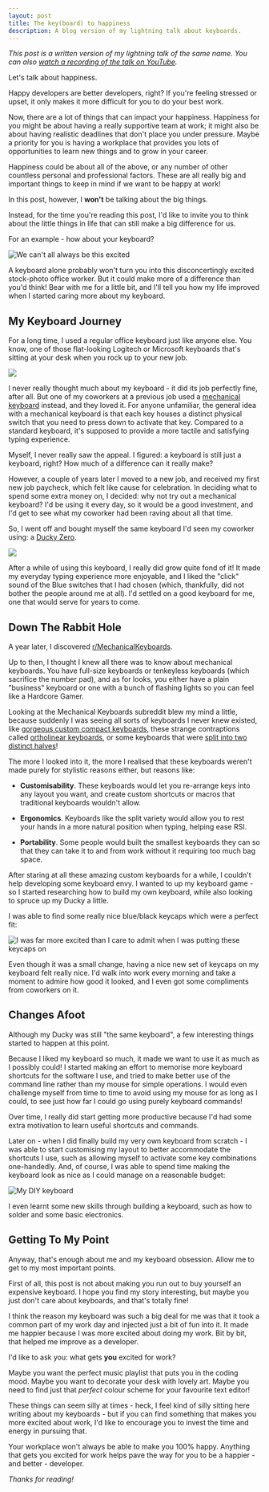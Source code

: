 ```yaml
---
layout: post
title: The key(board) to happiness
description: A blog version of my lightning talk about keyboards.
---
```


*This post is a written version of my lightning talk of the same name. You can also [watch a recording of the talk on YouTube](https://youtu.be/9iKCUqLqCl8?t=580).*

Let's talk about happiness.

Happy developers are better developers, right? If you're feeling stressed or upset, it only makes it more difficult for you to do your best work.

Now, there are a lot of things that can impact your happiness. Happiness for you might be about having a really supportive team at work; it might also be about having realistic deadlines that don't place you under pressure. Maybe a priority for you is having a workplace that provides you lots of opportunities to learn new things and to grow in your career.

Happiness could be about all of the above, or any number of other countless personal and professional factors. These are all really big and important things to keep in mind if we want to be happy at work!

In this post, however, I **won't** be talking about the big things.

Instead, for the time you're reading this post, I'd like to invite you to think about the little things in life that can still make a big difference for us.

For an example - how about your keyboard?

![We can't all always be this excited](/assets/images/happiness/stock-photo.png)

A keyboard alone probably won't turn you into this disconcertingly excited stock-photo office worker. But it could make more of a difference than you'd think! Bear with me for a little bit, and I'll tell you how my life improved when I started caring more about my keyboard.

## My Keyboard Journey

For a long time, I used a regular office keyboard just like anyone else. You know, one of those flat-looking Logitech or Microsoft keyboards that's sitting at your desk when you rock up to your new job.

![](/assets/images/happiness/old-keyboard.png)

I never really thought much about my keyboard - it did its job perfectly fine, after all. But one of my coworkers at a previous job used a [mechanical keyboard](https://mechanicalkeyboards.com/define_mechanical_keyboard.php) instead, and they loved it. For anyone unfamiliar, the general idea with a mechanical keyboard is that each key houses a distinct physical switch that you need to press down to activate that key. Compared to a standard keyboard, it's supposed to provide a more tactile and satisfying typing experience.

Myself, I never really saw the appeal. I figured: a keyboard is still just a keyboard, right? How much of a difference can it really make?

However, a couple of years later I moved to a new job, and received my first new job paycheck, which felt like cause for celebration. In deciding what to spend some extra money on, I decided: why not try out a mechanical keyboard? I'd be using it every day, so it would be a good investment, and I'd get to see what my coworker had been raving about all that time.

So, I went off and bought myself the same keyboard I'd seen my coworker using: a [Ducky Zero](https://www.duckychannel.com.tw/en/ZERO_DK2108.html).

![](/assets/images/happiness/ducky-zero.png)

After a while of using this keyboard, I really did grow quite fond of it! It made my everyday typing experience more enjoyable, and I liked the "click" sound of the Blue switches that I had chosen (which, thankfully, did not bother the people around me at all). I'd settled on a good keyboard for me, one that would serve for years to come.

## Down The Rabbit Hole

A year later, I discovered [r/MechanicalKeyboards](https://www.reddit.com/r/MechanicalKeyboards/).

Up to then, I thought I knew all there was to know about mechanical keyboards. You have full-size keyboards or tenkeyless keyboards (which sacrifice the number pad), and as for looks, you either have a plain "business" keyboard or one with a bunch of flashing lights so you can feel like a Hardcore Gamer.

Looking at the Mechanical Keyboards subreddit blew my mind a little, because suddenly I was seeing all sorts of keyboards I never knew existed, like [gorgeous custom compact keyboards,](http://i.imgur.com/vol0XvC.jpg) these strange contraptions called [ortholinear keyboards](https://www.reddit.com/r/MechanicalKeyboards/comments/6h86lm/terminally_ortholinear/), or some keyboards that were [split into two distinct halves](https://ergodox-ez.com/)!

The more I looked into it, the more I realised that these keyboards weren't made purely for stylistic reasons either, but reasons like:

* **Customisability**. These keyboards would let you re-arrange keys into any layout you want, and create custom shortcuts or macros that traditional keyboards wouldn't allow.

* **Ergonomics**. Keyboards like the split variety would allow you to rest your hands in a more natural position when typing, helping ease RSI.

* **Portability**. Some people would built the smallest keyboards they can so that they can take it to and from work without it requiring too much bag space.

After staring at all these amazing custom keyboards for a while, I couldn't help developing some keyboard envy. I wanted to up my keyboard game - so I started researching how to build my own keyboard, while also looking to spruce up my Ducky a little.

I was able to find some really nice blue/black keycaps which were a perfect fit:

![I was far more excited than I care to admit when I was putting these keycaps on](/assets/images/happiness/new-keycaps.png)

Even though it was a small change, having a nice new set of keycaps on my keyboard felt really nice. I'd walk into work every morning and take a moment to admire how good it looked, and I even got some compliments from coworkers on it.

## Changes Afoot

Although my Ducky was still "the same keyboard", a few interesting things started to happen at this point.

Because I liked my keyboard so much, it made we want to use it as much as I possibly could! I started making an effort to memorise more keyboard shortcuts for the software I use, and tried to make better use of the command line rather than my mouse for simple operations. I would even challenge myself from time to time to avoid using my mouse for as long as I could, to see just how far I could go using purely keyboard commands!

Over time, I really did start getting more productive because I'd had some extra motivation to learn useful shortcuts and commands.

Later on - when I did finally build my very own keyboard from scratch - I was able to start customising my layout to better accommodate the shortcuts I use, such as allowing myself to activate some key combinations one-handedly. And, of course, I was able to spend time making the keyboard look as nice as I could manage on a reasonable budget:

![My DIY keyboard](/assets/images/happiness/dz60.png)

I even learnt some new skills through building a keyboard, such as how to solder and some basic electronics.

## Getting To My Point

Anyway, that's enough about me and my keyboard obsession. Allow me to get to my most important points.

First of all, this post is not about making you run out to buy yourself an expensive keyboard. I hope you find my story interesting, but maybe you just don't care about keyboards, and that's totally fine!

I think the reason my keyboard was such a big deal for me was that it took a common part of my work day and injected just a bit of fun into it. It made me happier because I was more excited about doing my work. Bit by bit, that helped me improve as a developer.

I'd like to ask you: what gets **you** excited for work?

Maybe you want the perfect music playlist that puts you in the coding mood. Maybe you want to decorate your desk with lovely art. Maybe you need to find just that *perfect* colour scheme for your favourite text editor!

These things can seem silly at times - heck, I feel kind of silly sitting here writing about my keyboards - but if you can find something that makes you more excited about work, I'd like to encourage you to invest the time and energy in pursuing that.

Your workplace won't always be able to make you 100% happy. Anything that gets you excited for work helps pave the way for you to be a happier - and better - developer.

*Thanks for reading!*
